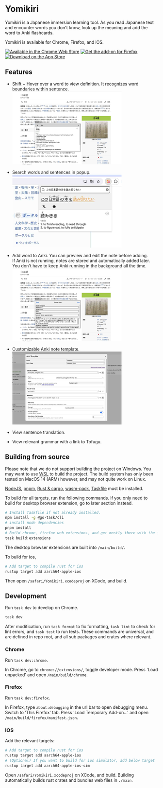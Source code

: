 # Yomikiri

Yomikiri is a Japanese immersion learning tool. As you read Japanese text and encounter words you don't know, look up the meaning and add the word to Anki flashcards.

Yomikiri is available for Chrome, Firefox, and iOS.

<div>
<a href="https://chromewebstore.google.com/detail/iecicegmfmljmefcaknlkaaniemghefc"><img alt="Available in the Chrome Web Store" src="https://i.imgur.com/Mw6ip7o.png" height="48"/></img></a>  
<a href="https://addons.mozilla.org/en-US/firefox/addon/yomikiri"><img alt="Get the add-on for Firefox" src="https://blog.mozilla.org/addons/files/2020/04/get-the-addon-fx-apr-2020.svg" height="48"></img></a>
<a href="https://apps.apple.com/us/app/yomikiri/id6479743831"><img alt="Download on the App Store" src="https://i.imgur.com/nRP4dWp.png" height="48"></img></a>
</div>

## Features

- Shift + Hover over a word to view definition. It recognizes word boundaries within sentence.\
  <img src="./extra/resources/screenshots/desktop-tooltip.jpg?raw=true" height="240"/>

- Search words and sentences in popup.\
  <img src="./extra/resources/screenshots/desktop-popup.jpg?raw=true" height="240"/>

- Add word to Anki. You can preview and edit the note before adding.\
  If Anki is not running, notes are stored and automatically added later. You don't have to keep Anki running in the background all the time.\
  <img src="./extra/resources/screenshots/desktop-tooltip-anki.jpg?raw=true" height="240"/>

- Customizable Anki note template.\
  <img src="./extra/resources/screenshots/desktop-anki-configuration.jpg?raw=true" height="240"/>

- View sentence translation.
- View relevant grammar with a link to Tofugu.

## Building from source

Please note that we do not support building the project on Windows. You may want to use [WSL](https://learn.microsoft.com/en-us/windows/wsl/install) to build the project. The build system has only been tested on MacOS 14 (ARM) however, and may not quite work on Linux.

[NodeJS](https://nodejs.org/en/download), [pnpm](https://pnpm.io/installation), [Rust & cargo](https://www.rust-lang.org/tools/install), [wasm-pack](https://rustwasm.github.io/wasm-pack/installer/), [Taskfile](https://taskfile.dev/installation) must be installed.

To build for all targets, run the following commands. If you only need to build for desktop browser extension, go to later section instead.

```sh
# Install Taskfile if not already installed.
npm install -g @go-task/cli
# install node dependencies
pnpm install
# Build chrome, firefox web extensions, and get mostly there with the ios app
task build:extensions
```

The desktop browser extensions are built into `/main/build/`.

To build for ios,

```sh
# Add target to compile rust for ios
rustup target add aarch64-apple-ios
```

Then open `/safari/Yomikiri.xcodeproj` on XCode, and build.

## Development

Run `task dev` to develop on Chrome.

```sh
task dev
```

After modification, run `task format` to fix formatting, `task lint` to check for lint errors, and `task test` to run tests. These commands are universal, and are defined in repo root, and all sub packages and crates where relevant.

### Chrome

Run `task dev:chrome`.

In Chrome, go to `chrome://extensions/`, toggle developer mode. Press 'Load unpacked' and open `/main/build/chrome`.

### Firefox

Run `task dev:firefox`.

In Firefox, type `about:debugging` in the url bar to open debugging menu. Switch to 'This Firefox' tab.
Press 'Load Temporary Add-on...' and open `/main/build/firefox/manifest.json`.

### IOS

Add the relevant targets:

```sh
# Add target to compile rust for ios
rustup target add aarch64-apple-ios
# (Optional) If you want to build for ios simulator, add below target
rustup target add aarch64-apple-ios-sim
```

Open `/safari/Yomikiri.xcodeproj` on XCode, and build.
Building automatically builds rust crates and bundles web files in `./main`.
